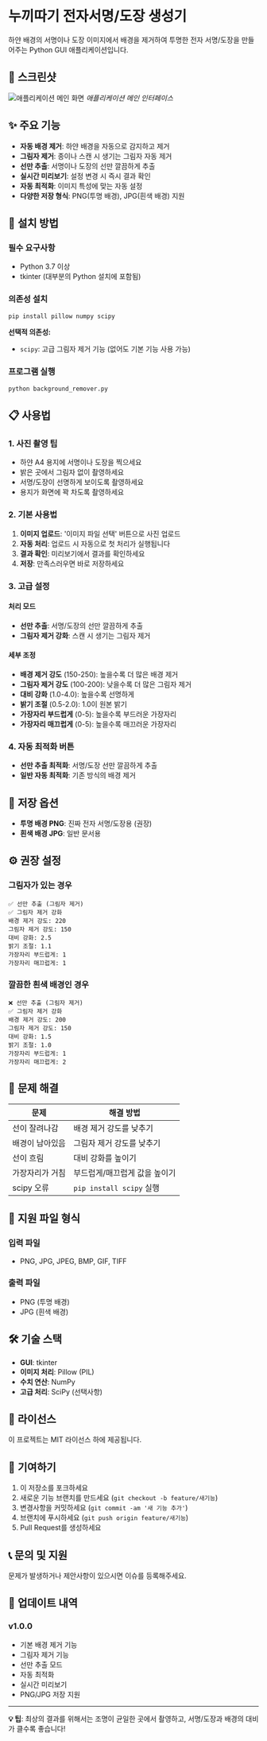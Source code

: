 # 누끼따기 전자서명/도장 생성기

하얀 배경의 서명이나 도장 이미지에서 배경을 제거하여 투명한 전자 서명/도장을 만들어주는 Python GUI 애플리케이션입니다.

## 📸 스크린샷

![애플리케이션 메인 화면](screenshot.png)
*애플리케이션 메인 인터페이스*

## ✨ 주요 기능

- **자동 배경 제거**: 하얀 배경을 자동으로 감지하고 제거
- **그림자 제거**: 종이나 스캔 시 생기는 그림자 자동 제거
- **선만 추출**: 서명이나 도장의 선만 깔끔하게 추출
- **실시간 미리보기**: 설정 변경 시 즉시 결과 확인
- **자동 최적화**: 이미지 특성에 맞는 자동 설정
- **다양한 저장 형식**: PNG(투명 배경), JPG(흰색 배경) 지원

## 🚀 설치 방법

### 필수 요구사항

- Python 3.7 이상
- tkinter (대부분의 Python 설치에 포함됨)

### 의존성 설치

```bash
pip install pillow numpy scipy
```

**선택적 의존성:**
- `scipy`: 고급 그림자 제거 기능 (없어도 기본 기능 사용 가능)

### 프로그램 실행

```bash
python background_remover.py
```

## 📋 사용법

### 1. 사진 촬영 팁
- 하얀 A4 용지에 서명이나 도장을 찍으세요
- 밝은 곳에서 그림자 없이 촬영하세요
- 서명/도장이 선명하게 보이도록 촬영하세요
- 용지가 화면에 꽉 차도록 촬영하세요

### 2. 기본 사용법
1. **이미지 업로드**: '이미지 파일 선택' 버튼으로 사진 업로드
2. **자동 처리**: 업로드 시 자동으로 첫 처리가 실행됩니다
3. **결과 확인**: 미리보기에서 결과를 확인하세요
4. **저장**: 만족스러우면 바로 저장하세요

### 3. 고급 설정

#### 처리 모드
- **선만 추출**: 서명/도장의 선만 깔끔하게 추출
- **그림자 제거 강화**: 스캔 시 생기는 그림자 제거

#### 세부 조정
- **배경 제거 강도** (150-250): 높을수록 더 많은 배경 제거
- **그림자 제거 강도** (100-200): 낮을수록 더 많은 그림자 제거
- **대비 강화** (1.0-4.0): 높을수록 선명하게
- **밝기 조절** (0.5-2.0): 1.0이 원본 밝기
- **가장자리 부드럽게** (0-5): 높을수록 부드러운 가장자리
- **가장자리 매끄럽게** (0-5): 높을수록 매끄러운 가장자리

### 4. 자동 최적화 버튼
- **선만 추출 최적화**: 서명/도장 선만 깔끔하게 추출
- **일반 자동 최적화**: 기존 방식의 배경 제거

## 💾 저장 옵션

- **투명 배경 PNG**: 진짜 전자 서명/도장용 (권장)
- **흰색 배경 JPG**: 일반 문서용

## ⚙️ 권장 설정

### 그림자가 있는 경우
```
✅ 선만 추출 (그림자 제거)
✅ 그림자 제거 강화
배경 제거 강도: 220
그림자 제거 강도: 150
대비 강화: 2.5
밝기 조절: 1.1
가장자리 부드럽게: 1
가장자리 매끄럽게: 1
```

### 깔끔한 흰색 배경인 경우
```
❌ 선만 추출 (그림자 제거)
✅ 그림자 제거 강화
배경 제거 강도: 200
그림자 제거 강도: 150
대비 강화: 1.5
밝기 조절: 1.0
가장자리 부드럽게: 1
가장자리 매끄럽게: 2
```

## 🔧 문제 해결

| 문제 | 해결 방법 |
|------|-----------|
| 선이 잘려나감 | 배경 제거 강도를 낮추기 |
| 배경이 남아있음 | 그림자 제거 강도를 낮추기 |
| 선이 흐림 | 대비 강화를 높이기 |
| 가장자리가 거침 | 부드럽게/매끄럽게 값을 높이기 |
| scipy 오류 | `pip install scipy` 실행 |

## 📁 지원 파일 형식

### 입력 파일
- PNG, JPG, JPEG, BMP, GIF, TIFF

### 출력 파일
- PNG (투명 배경)
- JPG (흰색 배경)

## 🛠 기술 스택

- **GUI**: tkinter
- **이미지 처리**: Pillow (PIL)
- **수치 연산**: NumPy
- **고급 처리**: SciPy (선택사항)

## 📝 라이선스

이 프로젝트는 MIT 라이선스 하에 제공됩니다.

## 🤝 기여하기

1. 이 저장소를 포크하세요
2. 새로운 기능 브랜치를 만드세요 (`git checkout -b feature/새기능`)
3. 변경사항을 커밋하세요 (`git commit -am '새 기능 추가'`)
4. 브랜치에 푸시하세요 (`git push origin feature/새기능`)
5. Pull Request를 생성하세요

## 📞 문의 및 지원

문제가 발생하거나 제안사항이 있으시면 이슈를 등록해주세요.

## 🔄 업데이트 내역

### v1.0.0
- 기본 배경 제거 기능
- 그림자 제거 기능
- 선만 추출 모드
- 자동 최적화
- 실시간 미리보기
- PNG/JPG 저장 지원

---

**💡 팁**: 최상의 결과를 위해서는 조명이 균일한 곳에서 촬영하고, 서명/도장과 배경의 대비가 클수록 좋습니다!